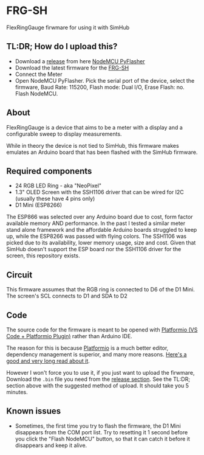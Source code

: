# FRG-SH
FlexRingGauge firwmare for using it with SimHub

## TL:DR; How do I upload this?
- Download a [release](https://github.com/marcelstoer/nodemcu-pyflasher/releases) from here [NodeMCU PyFlasher](https://github.com/marcelstoer/nodemcu-pyflasher)
- Download the latest firmware for the [FRG-SH](https://github.com/eCrowneEng/FRG-SH/releases)
- Connect the Meter
- Open NodeMCU PyFlasher. Pick the serial port of the device, select the firmware, Baud Rate: 115200, Flash mode: Dual I/O, Erase Flash: no. Flash NodeMCU.

## About
FlexRingGauge is a device that aims to be a meter with a display and a configurable sweep to display measurements.

While in theory the device is not tied to SimHub, this firmware makes emulates an Arduino board that has been flashed with the SimHub firmware.

## Required components
- 24 RGB LED Ring - aka "NeoPixel"
- 1.3" OLED Screen with the SSH1106 driver that can be wired for I2C (usually these have 4 pins only)
- D1 Mini (ESP8266)

The ESP866 was selected over any Arduino board due to cost, form factor available memory AND performance. In the past I tested a similar meter stand alone framework and the affordable Arduino boards struggled to keep up, while the ESP8266 was passed with flying colors.
The SSH1106 was picked due to its availability, lower memory usage, size and cost.
Given that SimHub doesn't support the ESP board nor the SSH1106 driver for the screen, this repository exists.

## Circuit
This firmware assumes that the RGB ring is connected to D6 of the D1 Mini.
The screen's SCL connects to D1 and SDA to D2

## Code
The source code for the firmware is meant to be opened with [Platformio (VS Code + Platformio Plugin)](https://platformio.org/platformio-ide) rather than Arduino IDE.

The reason for this is because [Platformio](https://platformio.org/) is a much better editor, dependency management is superior, and many more reasons. [Here's a good and very long read about it](https://nerdytechy.com/platformio-vscode-vs-arduino-ide/).

However I won't force you to use it, if you just want to upload the firwmare, Download the `.bin` file you need from the [release section](https://github.com/eCrowneEng/FRG-SH/releases).
See the TL:DR; section above with the suggested method of upload. It should take you 5 minutes.

## Known issues
- Sometimes, the first time you try to flash the firmware, the D1 Mini disappears from the COM port list. Try to resetting it 1 second before you click the "Flash NodeMCU" button, so that it can catch it before it disappears and keep it alive.
